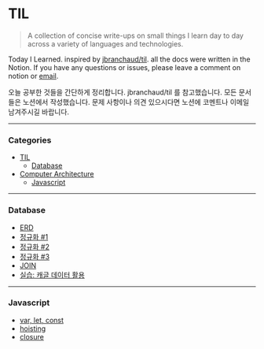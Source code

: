 # TIL

> A collection of concise write-ups on small things I learn day to day across a variety of languages and technologies.

Today I Learned. inspired by [jbranchaud/til](https://github.com/jbranchaud/til). all the docs were written in the Notion. If you have any questions or issues, please leave a comment on notion or [email](mailto:osy0056@khu.ac.kr).

오늘 공부한 것들을 간단하게 정리합니다. jbranchaud/til 를 참고했습니다. 모든 문서들은 노션에서 작성했습니다. 문제 사항이나 의견 있으시다면 노션에 코멘트나 이메일 남겨주시길 바랍니다.

---

### Categories

* [TIL](https://www.notion.so/TIL-ccb6391dfe6a4e15a45bbc02764260ba)
  * [Database](https://www.notion.so/43af68d39c864d53b0b03850e1032165) 
* [Computer Architecture](https://www.notion.so/7c3c906c8db04905be7e0e9e90ccc8a4)
  * [Javascript](https://www.notion.so/c0c640e8a2094206b499f70e9d35d9eb?v=2895a1416b6d49e685c758eb76b1b62f)


---

### Database

* [ERD](https://www.notion.so/ERD-36560c58b7dc4f8b8c5366a9d572ae23)
* [정규화 #1](https://www.notion.so/1-bf830e7ca3c544b4bd9b41a6f9c4960d)
* [정규화 #2](https://www.notion.so/2-d500ff2561f743b9a6873b57086ac745)
* [정규화 #3](https://www.notion.so/3-324d07b73d5c4e18884633eb85f304f7)
* [JOIN](https://www.notion.so/JOIN-a9d51b5bea354c19b73c57f779dd130f)
* [실습: 캐글 데이터 활용](https://www.notion.so/199d7f331bba452ba23d410dbb31e0d8)

---

### Javascript

* [var, let, const](https://www.notion.so/var-let-const-bcf4d75c96de4e16a31bb4944ae2e716)
* [hoisting](https://www.notion.so/hoisting-9bfbfadf8eef445f9bbbf13aec83ae99)
* [closure](https://www.notion.so/closure-6b77f34770d449bfa7db60fe206f0d68)